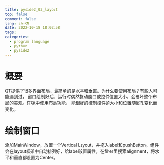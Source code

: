 ```yaml
---
title: pyside2_03_layout
top: false
comment: false
lang: zh-CN
date: 2022-10-18 18:02:58
tags:
categories:
  - program language
  - python
  - pyside2
---
```


# 概要

QT提供了很多界面布局，最简单的是水平和垂直。为什么要使用布局？有些人可能遇到过， 窗口绘制好后，运行时偶然拖动窗口或控件位置大小，会破坏整个布局的美观。在Qt中使用布局功能， 能很好的控制控件的大小和位置随窗孔变化而变化。

# 绘制窗口

添加MainWindow，放置一个Vertical Layout，并拖入label和pushButton。组件会在layout框架中自动排列好，给label设置属性，在filter里搜索alignment，将水平和垂直都设置为Center。
